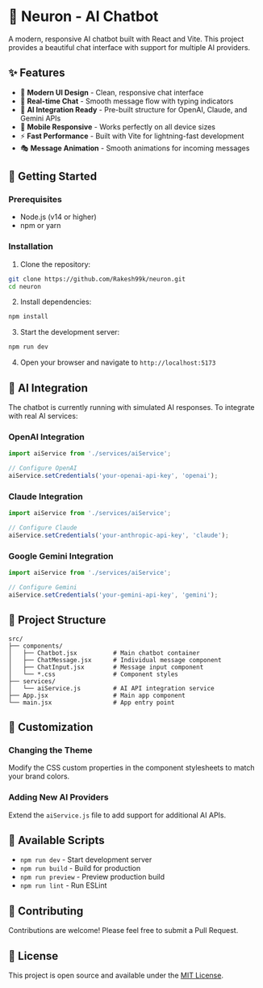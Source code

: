 # 🤖 Neuron - AI Chatbot

A modern, responsive AI chatbot built with React and Vite. This project provides a beautiful chat interface with support for multiple AI providers.

## ✨ Features

- 🎨 **Modern UI Design** - Clean, responsive chat interface
- 💬 **Real-time Chat** - Smooth message flow with typing indicators
- 🔌 **AI Integration Ready** - Pre-built structure for OpenAI, Claude, and Gemini APIs
- 📱 **Mobile Responsive** - Works perfectly on all device sizes
- ⚡ **Fast Performance** - Built with Vite for lightning-fast development
- 🎭 **Message Animation** - Smooth animations for incoming messages

## 🚀 Getting Started

### Prerequisites
- Node.js (v14 or higher)
- npm or yarn

### Installation

1. Clone the repository:
```bash
git clone https://github.com/Rakesh99k/neuron.git
cd neuron
```

2. Install dependencies:
```bash
npm install
```

3. Start the development server:
```bash
npm run dev
```

4. Open your browser and navigate to `http://localhost:5173`

## 🔧 AI Integration

The chatbot is currently running with simulated AI responses. To integrate with real AI services:

### OpenAI Integration
```javascript
import aiService from './services/aiService';

// Configure OpenAI
aiService.setCredentials('your-openai-api-key', 'openai');
```

### Claude Integration
```javascript
import aiService from './services/aiService';

// Configure Claude
aiService.setCredentials('your-anthropic-api-key', 'claude');
```

### Google Gemini Integration
```javascript
import aiService from './services/aiService';

// Configure Gemini
aiService.setCredentials('your-gemini-api-key', 'gemini');
```

## 📁 Project Structure

```
src/
├── components/
│   ├── Chatbot.jsx          # Main chatbot container
│   ├── ChatMessage.jsx      # Individual message component
│   ├── ChatInput.jsx        # Message input component
│   └── *.css                # Component styles
├── services/
│   └── aiService.js         # AI API integration service
├── App.jsx                  # Main app component
└── main.jsx                 # App entry point
```

## 🎨 Customization

### Changing the Theme
Modify the CSS custom properties in the component stylesheets to match your brand colors.

### Adding New AI Providers
Extend the `aiService.js` file to add support for additional AI APIs.

## 📜 Available Scripts

- `npm run dev` - Start development server
- `npm run build` - Build for production
- `npm run preview` - Preview production build
- `npm run lint` - Run ESLint

## 🤝 Contributing

Contributions are welcome! Please feel free to submit a Pull Request.

## 📄 License

This project is open source and available under the [MIT License](LICENSE).
